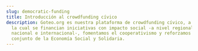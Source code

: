 ```yaml
---
slug: democratic-funding
title: Introducción al crowdfunding cívico
description: Goteo.org es nuestra plataforma de crowdfunding cívico, a través de
  la cual se financian iniciativas con impacto social -a nivel regional,
  nacional e internacional-, fomentamos el cooperativismo y reforzamos el
  conjunto de la Economía Social y Solidaria.
---
```

